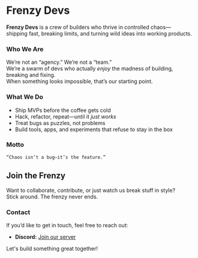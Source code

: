 # Frenzy Devs  

**Frenzy Devs** is a crew of builders who thrive in controlled chaos—  
shipping fast, breaking limits, and turning wild ideas into working products.  

### Who We Are
We’re not an “agency.” We’re not a “team.”  
We’re a swarm of devs who actually *enjoy* the madness of building, breaking and fixing.  
When something looks impossible, that’s our starting point.  

### What We Do
- Ship MVPs before the coffee gets cold  
- Hack, refactor, repeat—until it *just works*  
- Treat bugs as puzzles, not problems  
- Build tools, apps, and experiments that refuse to stay in the box  

### Motto
` “Chaos isn’t a bug—it’s the feature.” `

## Join the Frenzy
Want to collaborate, contribute, or just watch us break stuff in style?  
Stick around. The frenzy never ends.

### Contact 
If you’d like to get in touch, feel free to reach out:

   <!-- - **Email:** [](mailto:) -->
   - **Discord:** [Join our server](https://discord.gg/QcHQKYw2ex)

Let's build something great together!
